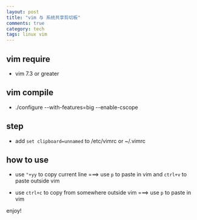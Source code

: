 ```yaml
---
layout: post
title: "vim 与 系统共享剪切板"
comments: true
category: tech
tags: linux vim
---
```


## vim require

+ vim 7.3 or greater

<!--more-->

## vim compile

+ ./configure --with-features=big --enable-cscope

## step

+ add `set clipboard=unnamed` to /etc/vimrc or ~/.vimrc

## how to use

+ use `"+yy` to copy current line ===> use `p` to paste in vim and `ctrl+v` to paste outside vim

+ use `ctrl+c` to copy from somewhere outside vim  ===> use `p` to paste in vim

enjoy!
